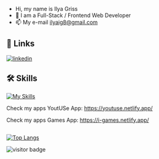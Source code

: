 - Hi, my name is Ilya Griss
- 👀 I am a Full-Stack / Frontend Web Developer
- 📫 My e-mail  ilyaig8@gmail.com

## 🔗 Links

[![linkedin](https://img.shields.io/badge/linkedin-0A66C2?style=for-the-badge&logo=linkedin&logoColor=white)](https://www.linkedin.com/in/ilya-griss/)

 ## 🛠 Skills 
[![My Skills](https://skills.thijs.gg/icons?i=js,html,css,react,vue,mongo,git,github,scss,nodejs,redux,jquery,vscode,bootstrap,discord)](https://skills.thijs.gg)

Check my apps YoutUSe App:
https://youtuse.netlify.app/
 <br>
 
Check my apps Games App:
https://i-games.netlify.app/


##
[![Top Langs](https://github-readme-stats.vercel.app/api/top-langs/?username=ilyaig87&layout=compact)](https://github.com/anuraghazra/github-readme-stats)

![visitor badge](https://visitor-badge.glitch.me/badge?page_id=ilyaig87.visitor-badge)
<!---
ilyaig87/ilyaig87 is a ✨ special ✨ repository because its `README.md` (this file) appears on your GitHub profile.
You can click the Preview link to take a look at your changes.
--->

